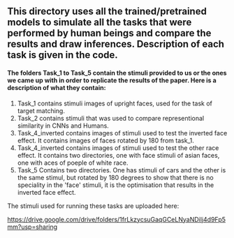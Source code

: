 ## This directory uses all the trained/pretrained models to simulate all the tasks that were performed by human beings and compare the results and draw inferences. Description of each task is given in the code. 

#### The folders Task_1 to Task_5 contain the stimuli provided to us or the ones we came up with in order to replicate the results of the paper. Here is a description of what they contain:

1. Task_1 contains stimuli images of upright faces, used for the task of target matching.
2. Task_2 contains stimuli that was used to compare representional similarity in CNNs and Humans.
3. Task_4_inverted contains images of stimuli used to test the inverted face effect. It contains images of faces rotated by 180 from task_1.
4. Task_4_inverted contains images of stimuli used to test the other race effect. It contains two directories, one with face stimuli of asian faces, one with aces of poeple of white race.
5. Task_5 Contains two directories. One has stimuli of cars and the other is the same stimul, but rotated by 180 degrees to show that there is no speciality in the 'face' stimuli, it is the optimisation that results in the inverted face effect. 

The stimuli used for running these tasks are uploaded here:

https://drive.google.com/drive/folders/1frLkzycsuGaqGCeLNyaNDilj4d9Fp5mm?usp=sharing
